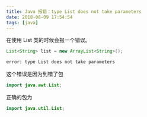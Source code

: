 ```yaml
---
title: Java 报错：type List does not take parameters
date: 2018-08-09 17:54:54
tags: [java]
---
```


在使用 List 类的时候会报一个错误。

<!-- more --><!-- toc -->

```java
List<String> list = new ArrayList<String>();
```
```bash
error: type List does not take parameters
```

这个错误是因为到错了包

```java
import java.awt.List;
```

正确的包为

```java
import java.util.List;
```
